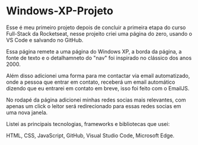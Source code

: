 <h1>Windows-XP-Projeto</h1>
<p>Esse é meu primeiro projeto depois de concluir a primeira etapa do curso Full-Stack da Rocketseat, nesse projeito criei uma página do zero, usando o VS Code e salvando no GitHub.</p>
<p>Essa página remete a uma página do Windows XP, a borda da página, a fonte de texto e o detalhamneto do "nav" foi inspirado no clássico dos anos 2000.</p>
<p>Além disso adicionei uma forma para me contactar via email automatizado, onde a pessoa que entrar em contato, receberá um email automático dizendo que eu entrarei em contato em breve, isso foi feito com o EmailJS.</p>
<p>No rodapé da página adicionei minhas redes socias mais relevantes, com apenas um click o leitor será redirecionado para essas redes socias em uma nova janela.</p>
<p>Listei as principais tecnologias, frameworks e bibliotecas que usei:</p>
HTML,
CSS,
JavaScript,
GitHub,
Visual Studio Code,
Microsoft Edge.
